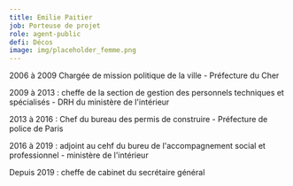 ```yaml
---
title: Emilie Paitier
job: Porteuse de projet
role: agent-public
defi: Décos
image: img/placeholder_femme.png
---
```

2006 à 2009 Chargée de mission politique de la ville - Préfecture du Cher 

2009 à 2013 : cheffe de la section de gestion des personnels techniques et spécialisés - DRH du ministère de l'intérieur 

2013 à 2016 : Chef du bureau des permis de construire - Préfecture de police de Paris 

2016 à 2019 : adjoint au cehf du bureu de l'accompagnement social et professionnel - ministère de l'intérieur 

Depuis 2019 : cheffe de cabinet du secrétaire général